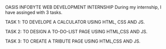 OASIS INFOBYTE WEB DEVELOPMENT INTERNSHIP
  During my internship, I have assinged with 3 tasks. 
  
  TASK 1: TO DEVELOPE A CALCULATOR USING HTML, CSS AND JS. 
  
  TASK 2: TO DESIGN A TO-DO-LIST PAGE USING HTML,CSS AND JS. 
  
  TASK 3: TO CREATE A TRIBUTE PAGE USING HTML,CSS AND JS.
